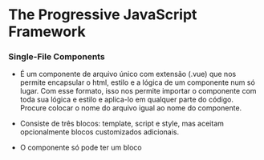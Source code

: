 # The Progressive JavaScript Framework

### Single-File Components

- É um componente de arquivo único com extensão (.vue) que nos permite encapsular 
o html, estilo e a lógica de um componente num só lugar. Com esse formato, isso 
nos permite importar o componente com toda sua lógica e estilo e aplica-lo em 
qualquer parte do código. Procure colocar o nome do arquivo igual ao nome do 
componente.

- Consiste de três blocos: template, script e style, mas aceitam opcionalmente
blocos customizados adicionais.

- O componente só pode ter um bloco <template> e <script> por vez, mas para o script 
podemos ter outra tag caso ele tenha 'setup' como propriedade <script setup>. Já 
o style aceita múltiplas tags. 

- Na tag script o 'export default' deve ser um vue component options object, deve 
retornar um objeto. 'export default { logica }'

- Na tag style podemos ter 'scoped' e 'module' como atributo que ajudam a 
encapsular os estilos do componente atual.

* mais sobre script setup: https://vuejs.org/api/sfc-script-setup.html
* mais sobre single-file component em: https://vuejs.org/api/sfc-spec.html
* mais sobre css scoped e module: https://vuejs.org/api/sfc-css-features.html#scoped-css

### Declarações Condicionais (Diretivas)

- Diretivas são instruções que orientam o código a uma ação específica, são regras 
que permitem a realização de uma tarefa. No vue as diretivas serão 'tags' especiais 
que serão incluídas nos elementos HTML como se fossem attributos e que irão aplicar 
algum comportamento especial a esse atributo.

- Apesar das diretivas serem aplicadas semelhantes a um atributo normal, elas não 
são atributos, pois elas executam ações determinados por uma função ou instrução.
As diretivas são escritas com o prefixo 'v-' seguido do nome dela. Podemos também 
criar diretivas customizadas.

#### v-show

- essa diretiva alterna a visilidade do elemento baseado no valor booleano da 
expressão passada como 'argumento' dela. Ela funciona inserindo uma propriedade
'display: none' no elemento em questão, portanto o elemento continua existindo 
na árvore do DOM, mas está apenas invisível.

#### v-if / v-if-else / v-else

- semelhante a v-show, alterna a visilidade do elemento, no entanto ela não 
adiciona a propriedade 'display: none' quando a expressão resulta false, e sim 
remove totalmente o elemento da árvore do DOM. Ou seja, o elemento é destruído 
ou reconstruído dependendo do seu retorno booleano. Use-as em ordem de declaração.

- v-if tem maior prioridade do que v-for, não é recomendado utilizar estas duas 
diretivas num mesmo elemento. Vale lembrar que essa diretiva consome também 
mais poder de processamento do vue, já que ela destrói o elemento e cria novamente.
Das três diretivas, a v-else não espera uma expressão como 'argumento'.

#### v-for

- renderiza um elemento múltiplas vezes baseado no data, assim como o 'for' normal, 
podemos iterar sobre objetos, arrays, números, string ou qualquer outro iterável.

- contém uma sintaxe especial: v-for="(item, index) in array". Podemos passar como 
argumento o item atual que está sendo iterado e também receber o seu index, o que 
é opcional. Por padrão o v-for não move o elemento de local, para forçarmos ele 
a organizar os elementos, o vue precisa de uma diretiva 'v-bind:key' para que ele 
possa identificar cada item iterado.

#### v-bind

- une dinamicamente um ou mais atributos html, ou uma prop de um componente a 
uma expressão. Podemos abreviar usando shorhand apenas inserindo ':' antes do 
atributo. Resumidamente o v-bind torna o atributo dinâmico, podendo receber 
valores através de uma API ou banco de dados.

- podemos utilizar em qualquer atributo, inclusive class e styles, recomenda-se 
também utilzar a forma de shorhand como boas práticas.

- podemos passar valores normais, bem como arrays e objetos com algum valor 
booleano que nos retornará o nome da classe. Em objetos as 'keys' serão os nomes 
das classes e o 'valor' será a expressão que retorna um booleano. Nos arrays 
cada item é o nome da classe, podendo receber também objetos.

#### v-model

- cria uma associação bi-direcional em uma formulário ou componente, é limitado 
a input, select, textarea e componentes.

- basicamente conseguimos passar um valor padrão para um campo, mas se o usuário 
modificar esse campo, com o v-model nós poderemos atualizar dinamicante o valor 
deste campo sem precisar mexer no código. Ele define o valor do formulário com 
base no que o usuário coloca.

- com isso podemos capturar o valor que está sendo digitado pelo usuario e armazenar 
num array, objeto, variável ou banco de dados. Em alguns blocos como radio e checkbox 
é necessário inserir o 'value' do formulário.


// curso intro vue: https://escola.laravue.com.br/course/vuejs-3-intro/episodes/dbc5073a-76d6-48cd-8471-4cdbc65e0774

// parei em eventos: https://vuejs.org/api/built-in-directives.html#v-bind
// parei na criação de uma aplicação: https://vuejs.org/guide/essentials/application.html
// parei em data: https://www.origamid.com/curso/vue-js-completo/